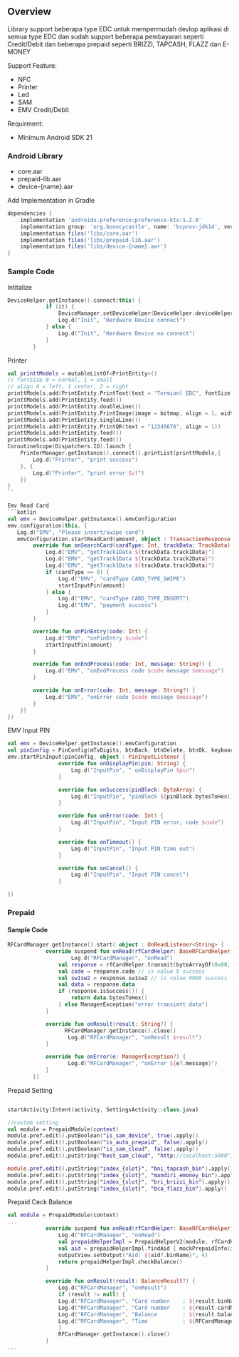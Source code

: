 ## Overview
Library support beberapa type EDC untuk mempermudah devlop aplikasi di semua type EDC dan sudah support beberapa pembayaran seperti Credit/Debit dan beberapa prepaid seperti BRIZZI, TAPCASH, FLAZZ dan E-MONEY

Support Feature:
- NFC
- Printer
- Led
- SAM
- EMV Credit/Debit

Requirment:
- Minimum Android SDK 21

### Android Library
- core.aar
- prepaid-lib.aar
- device-{name}.aar

Add Implementation in Gradle
```gradle
dependencies {
    implementation 'androidx.preference:preference-ktx:1.2.0'
    implementation group: 'org.bouncycastle', name: 'bcprov-jdk14', version: '1.70'
    implementation files('libs/core.aar')
    implementation files('libs/prepaid-lib.aar')
    implementation files('libs/device-{name}.aar')
}
```

      
### Sample Code

Intitalize
```kotlin
DeviceHelper.getInstance().connect(this) {
            if (it) {
                DeviceManager.setDeviceHelper(DeviceHelper.deviceHelper)
                Log.d("Init", "Hardware Device connect")
            } else {
                Log.d("Init", "Hardware Device no connect")
            }
        }
```

Printer
```kotlin
val printtModels = mutableListOf<PrintEntity>()
// fontSize 0 = normal, 1 = small
// align 0 = left, 1 center, 2 = right
printtModels.add(PrintEntity.PrintText(text = "Termianl EDC", fontSize = 30,  align = 1, isBold = true))
printtModels.add(PrintEntity.feed())
printtModels.add(PrintEntity.doubleLine())
printtModels.add(PrintEntity.PrintImage(image = bitmap, align = 1, width = 350))
printtModels.add(PrintEntity.singleLine())
printtModels.add(PrintEntity.PrintQR(text = "12345678", align = 1))
printtModels.add(PrintEntity.feed())
printtModels.add(PrintEntity.feed())
CoroutineScope(Dispatchers.IO).launch {
    PrinterManager.getInstance().connect().printList(printtModels,{ 
        Log.d("Printer", "print success")
    }, { 
        Log.d("Printer", "print error $it")
    })
}
``

Emv Read Card
```kotlin
val emv = DeviceHelper.getInstance().emvConfiguration
emv.configuration(this, {
   Log.d("EMV", "Please insert/swipe card")
   emvConfiguration.startReadCard(amount, object : TransactionResponse {
        override fun onSearchCard(cardType: Int, trackData: TrackData) {
            Log.d("EMV", "getTrack1Data ${trackData.track1Data}")
            Log.d("EMV", "getTrack1Data ${trackData.track2Data}")
            Log.d("EMV", "getTrack1Data ${trackData.track3Data}")
            if (cardType == 8) {
                Log.d("EMV", "cardType CARD_TYPE_SWIPE")
                startInputPin(amount)
            } else {
                Log.d("EMV", "cardType CARD_TYPE_INSERT")
                Log.d("EMV", "payment success")
            }
        }

        override fun onPinEntry(code: Int) {
            Log.d("EMV", "onPinEntry $code")
            startInputPin(amount)
        }

        override fun onEndProcess(code: Int, message: String?) {
            Log.d("EMV", "onEndProcess code $code message $message")
        }

        override fun onError(code: Int, message: String?) {
            Log.d("EMV", "onError code $code message $message")
        }
    })
})
```
EMV Input PIN

```kotlin
val emv = DeviceHelper.getInstance().emvConfiguration
val pinConfig = PinConfig(mTvDigits, btnBack, btnDelete, btnOk, keyboard)
emv.startPinInput(pinConfig, object : PinInputListener {
                override fun onDisplayPin(pin: String) {
                    Log.d("InputPin", " onDisplayPin $pin")
                }

                override fun onSuccess(pinBlock: ByteArray) {
                    Log.d("InputPin", "pinBlock ${pinBlock.bytesToHex()}")
                }

                override fun onError(code: Int) {
                    Log.d("InputPin", "Input PIN error, code $code")
                }

                override fun onTimeout() {
                    Log.d("InputPin", "Input PIN time out")
                }

                override fun onCancel() {
                    Log.d("InputPin", "Input PIN cancel")
                }

})
```

### Prepaid

#### Sample Code
```kotlin
RFCardManager.getInstance().start( object : OnReadListener<String> {
            override suspend fun onRead(rfCardHelper: BaseRFCardHelper): BalanceResult {
                    Log.d("RFCardManager", "onRead")
                val response = rfCardHelper.transmit(byteArrayOf(0x00, 0x01))
                val code = response.code // is value 0 success
                val sw1sw2 = response.sw1sw2 // is value 9000 success
                val data = response.data
                if (response.isSuccess()) {
                    return data.bytesToHex()
                } else ManagerException("error transimtt data")
            }

            override fun onResult(result: String?) {
                  RFCardManager.getInstance().close()
                   Log.d("RFCardManager", "onResult $result")
            }

            override fun onError(e: ManagerException?) {
                   Log.d("RFCardManager", "onError ${e?.message}")
            }
        })
```

Prepaid Setting
```kotlin

startActivity(Intent(activity, SettingsActivity::class.java)

//custom setting
val module = PrepaidModule(context)
module.pref.edit().putBoolean("is_sam_device", true).apply()
module.pref.edit().putBoolean("is_auto_prepaid", false).apply()
module.pref.edit().putBoolean("is_sam_cloud", false).apply()
module.pref.edit().putString("host_sam_cloud", "http://localhost:5000").apply()

module.pref.edit().putString("index_{slot}", "bni_tapcash_bin").apply()
module.pref.edit().putString("index_{slot}", "mandiri_emoney_bin").apply()
module.pref.edit().putString("index_{slot}", "bri_brizzi_bin").apply()
module.pref.edit().putString("index_{slot}", "bca_flazz_bin").apply()
```

Prepaid Ceck Balance
```kotlin
val module = PrepaidModule(context)
...
            override suspend fun onRead(rfCardHelper: BaseRFCardHelper): BalanceResult {
                Log.d("RFCardManager", "onRead")
                val prepaidHelperImpl = PrepaidHelperV2(module, rfCardHelper).addTronCard(rfCardHelper)
                val aid = prepaidHelperImpl.findAid { mockPrepaidInfo(it) }
                outputView.setOutput("Aid: ${aid?.binName}", 4)
                return prepaidHelperImpl.checkBalance()
            }

            override fun onResult(result: BalanceResult?) {
                Log.d("RFCardManager", "onResult")
                if (result != null) {
                Log.d("RFCardManager", "Card number    : ${result.binName}")
                Log.d("RFCardManager", "Card number    : ${result.cardNo}")
                Log.d("RFCardManager", "Balance        : ${result.balanceRupiah")
                Log.d("RFCardManager", "Time           : ${RFCardManager.getInstance().processTimeMillis / 1000}s")
                }
                RFCardManager.getInstance().close()
            }
...
```
